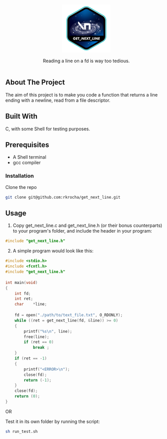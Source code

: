 <br/>
<p align="center">
    <img src="https://github.com/rkrocha/42cursus/blob/main/badges/get_next_linee.png" alt="Logo" width="150" height="150">

  <p align="center">
    Reading a line on a fd is way too tedious.
    <br/>
    <br/>
  </p>
</p>



## About The Project

The aim of this project is to make you code a function that returns a line ending with a newline, read from a file descriptor.

## Built With

C, with some Shell for testing purposes.

## Prerequisites

* A Shell terminal
* gcc compiler

### Installation

Clone the repo

```sh
git clone git@github.com:rkrocha/get_next_line.git
```

## Usage

1. Copy get_next_line.c and get_next_line.h (or their bonus counterparts) to your program's folder, and include the header in your program:

```c
#include "get_next_line.h"
```

2. A simple program would look like this:

```c
#include <stdio.h>
#include <fcntl.h>
#include "get_next_line.h"

int	main(void)
{
	int	fd;
	int	ret;
	char	*line;

	fd = open("./path/to/text_file.txt", O_RDONLY);
	while ((ret = get_next_line(fd, &line)) >= 0)
	{
		printf("%s\n", line);
		free(line);
		if (ret == 0)
			break ;
	}
	if (ret == -1)
	{
		printf("<ERROR>\n");
		close(fd);
		return (-1);
	}
	close(fd);
	return (0);
}

```

OR

Test it in its own folder by running the script:

```sh
sh run_test.sh
```
